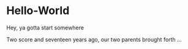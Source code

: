 # Hello-World
Hey, ya gotta start somewhere

Two score and seventeen years ago, our two parents brought forth ...
